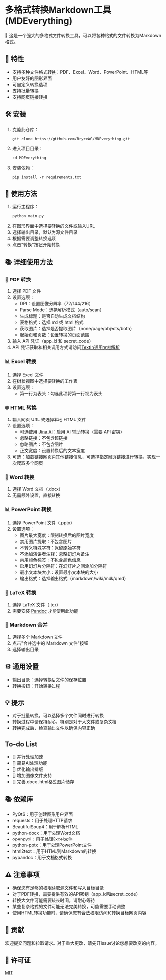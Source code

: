 
# 多格式转换Markdown工具 (MDEverything)

🚀 这是一个强大的多格式文件转换工具，可以将各种格式的文件转换为Markdown格式。

## 🌟 特性

- 支持多种文件格式转换：PDF、Excel、Word、PowerPoint、HTML等
- 用户友好的图形界面
- 可自定义转换选项
- 支持批量转换
- 支持网页链接转换

## 🛠️ 安装

1. 克隆此仓库：
   ```
   git clone https://github.com/BryceWG/MDEverything.git
   ```
2. 进入项目目录：
   ```
   cd MDEverything
   ```
3. 安装依赖：
   ```
   pip install -r requirements.txt
   ```

## 🚀 使用方法

1. 运行主程序：
   ```
   python main.py
   ```
2. 在图形界面中选择要转换的文件或输入URL
3. 选择输出目录，默认为源文件目录
4. 根据需要调整转换选项
5. 点击"转换"按钮开始转换

## 📚 详细使用方法

### 📄 PDF 转换

1. 选择 PDF 文件
2. 设置选项：
   - DPI：设置图像分辨率（72/144/216）
   - Parse Mode：选择解析模式（auto/scan）
   - 生成标题：是否自动生成文档结构
   - 表格格式：选择 md 或 html 格式
   - 获取图片：选择是否提取图片（none/page/objects/both）
   - 起始页和页数：设置转换的页面范围
3. 输入 API 凭证（app_id 和 secret_code）
4. API 凭证获取和相关调用方式请访问[TextIn通用文档解析](https://www.textin.com/document/pdf_to_markdown)

### 📊 Excel 转换

1. 选择 Excel 文件
2. 在树状视图中选择要转换的工作表
3. 设置选项：
   - 第一行为表头：勾选此项将第一行视为表头

### 🌐 HTML 转换

1. 输入网页 URL 或选择本地 HTML 文件
2. 设置选项：
   - 可选使用 [Jina AI](https://jina.ai/)：启用 AI 辅助转换（需要 API 密钥）
   - 忽略链接：不包含超链接
   - 忽略图片：不包含图片
   - 正文宽度：设置转换后的文本宽度
3. 可选：加载链接网页内其他链接信息，可选择指定网页链接进行转换，实现一次爬取多个网页

### 📝 Word 转换

1. 选择 Word 文档（.docx）
2. 无需额外设置，直接转换

### 📊 PowerPoint 转换

1. 选择 PowerPoint 文件（.pptx）
2. 设置选项：
   - 图片最大宽度：限制转换后的图片宽度
   - 禁用图片提取：不包含图片
   - 不转义特殊字符：保留原始字符
   - 不添加演讲者注释：忽略幻灯片备注
   - 禁用颜色标签：不包含颜色信息
   - 启用幻灯片分隔符：在幻灯片之间添加分隔符
   - 最小文本块大小：设置最小文本块的大小
   - 输出格式：选择输出格式（markdown/wiki/mdk/qmd）

### 📑 LaTeX 转换

1. 选择 LaTeX 文件（.tex）
2. 需要安装 [Pandoc](https://pandoc.org/installing.html) 才能使用此功能

### 🔄 Markdown 合并

1. 选择多个 Markdown 文件
2. 点击"合并选中的 Markdown 文件"按钮
3. 选择输出目录

## ⚙️ 通用设置

- 输出目录：选择转换后文件的保存位置
- 转换按钮：开始转换过程

## 💡 提示

- 对于批量转换，可以选择多个文件同时进行转换
- 转换过程中请保持耐心，特别是对于大文件或复杂文档
- 转换完成后，检查输出文件以确保内容正确

## To-do List 

- [] 并行处理加速
- [] 简易AI处理功能
- [] 优化输出排版
- [] 增加图像文件支持
- [] 完善.docx .html格式图片储存

## 📚 依赖库

- PyQt6：用于创建图形用户界面
- requests：用于处理HTTP请求
- BeautifulSoup4：用于解析HTML
- python-docx：用于处理Word文档
- openpyxl：用于处理Excel文件
- python-pptx：用于处理PowerPoint文件
- html2text：用于HTML到Markdown的转换
- pypandoc：用于文档格式转换

## ⚠️ 注意事项

- 确保您有足够的权限读取源文件和写入目标目录
- 对于PDF转换，需要提供有效的API密钥（app_id和secret_code）
- 转换大文件可能需要较长时间，请耐心等待
- 某些复杂格式的文件可能无法完美转换，可能需要手动调整
- 使用HTML转换功能时，请确保您有合法权限访问和转换目标网页内容

## 🤝 贡献

欢迎提交问题和拉取请求。对于重大更改，请先开issue讨论您想要改变的内容。

## 📄 许可证

[MIT](https://choosealicense.com/licenses/mit/)
